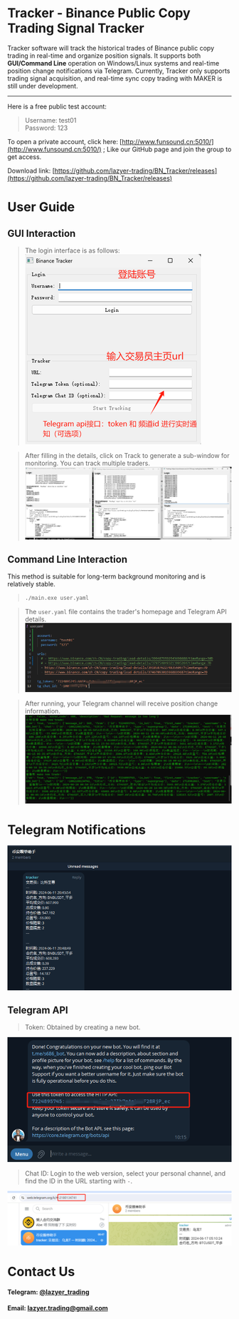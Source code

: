 
# Tracker - Binance Public Copy Trading Signal Tracker

Tracker software will track the historical trades of Binance public copy trading in real-time and organize position signals. It supports both **GUI/Command Line** operation on Windows/Linux systems and real-time position change notifications via Telegram. Currently, Tracker only supports trading signal acquisition, and real-time sync copy trading with MAKER is still under development.

---

Here is a free public test account:
> Username: test01  
> Password: 123

To open a private account, click here: [http://www.funsound.cn:5010/](http://www.funsound.cn:5010/) ; Like our GitHub page and join the group to get access.

Download link: [https://github.com/lazyer-trading/BN_Tracker/releases](https://github.com/lazyer-trading/BN_Tracker/releases)

# User Guide
## GUI Interaction
> The login interface is as follows:
![Login Interface](image.png)

> After filling in the details, click on Track to generate a sub-window for monitoring. You can track multiple traders.
![Tracking Multiple Traders](image-1.png)

## Command Line Interaction
This method is suitable for long-term background monitoring and is relatively stable.
> ```bash
> ./main.exe user.yaml
> ```

> The `user.yaml` file contains the trader's homepage and Telegram API details.
![user.yaml Example](image-8.png)

> After running, your Telegram channel will receive position change information.
![Telegram Notifications](image-3.png)

# Telegram Notifications
![Telegram](image-4.png)

## Telegram API
> Token: Obtained by creating a new bot.
> 
![Create Bot](image-5.png)

> Chat ID: Login to the web version, select your personal channel, and find the ID in the URL starting with `-`.
> 
![Chat ID](image-6.png)

# Contact Us
#### Telegram: [@lazyer_trading](https://t.me/bn_ct_track)
#### Email: [lazyer.trading@gmail.com](mailto:lazyer.trading@gmail.com)

